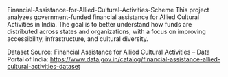 Financial-Assistance-for-Allied-Cultural-Activities-Scheme
This project analyzes government-funded financial assistance for Allied Cultural Activities in India. The goal is to better understand how funds are distributed across states and organizations, with a focus on improving accessibility, infrastructure, and cultural diversity.

Dataset Source:
Financial Assistance for Allied Cultural Activities – Data Portal of India:
https://www.data.gov.in/catalog/financial-assistance-allied-cultural-activities-dataset
